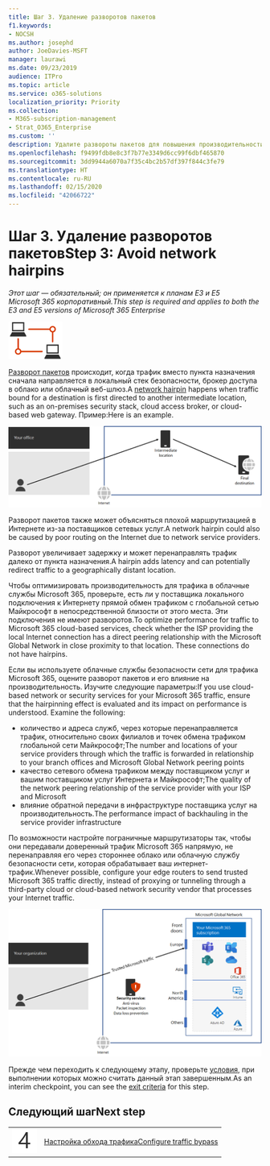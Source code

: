 ```yaml
---
title: Шаг 3. Удаление разворотов пакетов
f1.keywords:
- NOCSH
ms.author: josephd
author: JoeDavies-MSFT
manager: laurawi
ms.date: 09/23/2019
audience: ITPro
ms.topic: article
ms.service: o365-solutions
localization_priority: Priority
ms.collection:
- M365-subscription-management
- Strat_O365_Enterprise
ms.custom: ''
description: Удалите развороты пакетов для повышения производительности.
ms.openlocfilehash: f9499fdb8e8c3f7b77e3349d6cc99f6dbf465870
ms.sourcegitcommit: 3dd9944a6070a7f35c4bc2b57df397f844c3fe79
ms.translationtype: HT
ms.contentlocale: ru-RU
ms.lasthandoff: 02/15/2020
ms.locfileid: "42066722"
---
```

# <a name="step-3-avoid-network-hairpins"></a><span data-ttu-id="60b44-103">Шаг 3. Удаление разворотов пакетов</span><span class="sxs-lookup"><span data-stu-id="60b44-103">Step 3: Avoid network hairpins</span></span>

<span data-ttu-id="60b44-104">*Этот шаг — обязательный; он применяется к планам E3 и E5 Microsoft 365 корпоративный.*</span><span class="sxs-lookup"><span data-stu-id="60b44-104">*This step is required and applies to both the E3 and E5 versions of Microsoft 365 Enterprise*</span></span>

![Этап 1. Сеть](../media/deploy-foundation-infrastructure/networking_icon-small.png)

<span data-ttu-id="60b44-106">[Разворот пакетов](https://docs.microsoft.com/office365/enterprise/office-365-network-connectivity-principles#BKMK_P3) происходит, когда трафик вместо пункта назначения сначала направляется в локальный стек безопасности, брокер доступа в облако или облачный веб-шлюз.</span><span class="sxs-lookup"><span data-stu-id="60b44-106">A [network hairpin](https://docs.microsoft.com/office365/enterprise/office-365-network-connectivity-principles#BKMK_P3) happens when traffic bound for a destination is first directed to another intermediate location, such as an on-premises security stack, cloud access broker, or cloud-based web gateway.</span></span> <span data-ttu-id="60b44-107">Пример:</span><span class="sxs-lookup"><span data-stu-id="60b44-107">Here is an example.</span></span>

![Пример разворота пакетов](../media/networking-avoid-network-hairpins/network-hairpin-example.png)

<span data-ttu-id="60b44-109">Разворот пакетов также может объясняться плохой маршрутизацией в Интернете из-за поставщиков сетевых услуг.</span><span class="sxs-lookup"><span data-stu-id="60b44-109">A network hairpin could also be caused by poor routing on the Internet due to network service providers.</span></span> 

<span data-ttu-id="60b44-110">Разворот увеличивает задержку и может перенаправлять трафик далеко от пункта назначения.</span><span class="sxs-lookup"><span data-stu-id="60b44-110">A hairpin adds latency and can potentially redirect traffic to a geographically distant location.</span></span>

<span data-ttu-id="60b44-p102">Чтобы оптимизировать производительность для трафика в облачные службы Microsoft 365, проверьте, есть ли у поставщика локального подключения к Интернету прямой обмен трафиком с глобальной сетью Майкрософт в непосредственной близости от этого места. Эти подключения не имеют разворотов.</span><span class="sxs-lookup"><span data-stu-id="60b44-p102">To optimize performance for traffic to Microsoft 365 cloud-based services, check whether the ISP providing the local Internet connection has a direct peering relationship with the Microsoft Global Network in close proximity to that location. These connections do not have hairpins.</span></span>

<span data-ttu-id="60b44-p103">Если вы используете облачные службы безопасности сети для трафика Microsoft 365, оцените разворот пакетов и его влияние на производительность. Изучите следующие параметры:</span><span class="sxs-lookup"><span data-stu-id="60b44-p103">If you use cloud-based network or security services for your Microsoft 365 traffic, ensure that the hairpinning effect is evaluated and its impact on performance is understood. Examine the following:</span></span>

- <span data-ttu-id="60b44-115">количество и адреса служб, через которые перенаправляется трафик, относительно своих филиалов и точек обмена трафиком глобальной сети Майкрософт;</span><span class="sxs-lookup"><span data-stu-id="60b44-115">The number and locations of your service providers through which the traffic is forwarded in relationship to your branch offices and Microsoft Global Network peering points</span></span> 
- <span data-ttu-id="60b44-116">качество сетевого обмена трафиком между поставщиком услуг и вашим поставщиком услуг Интернета и Майкрософт;</span><span class="sxs-lookup"><span data-stu-id="60b44-116">The quality of the network peering relationship of the service provider with your ISP and Microsoft</span></span> 
- <span data-ttu-id="60b44-117">влияние обратной передачи в инфраструктуре поставщика услуг на производительность.</span><span class="sxs-lookup"><span data-stu-id="60b44-117">The performance impact of backhauling in the service provider infrastructure</span></span>

<span data-ttu-id="60b44-118">По возможности настройте пограничные маршрутизаторы так, чтобы они передавали доверенный трафик Microsoft 365 напрямую, не перенаправляя его через стороннее облако или облачную службу безопасности сети, которая обрабатывает ваш интернет-трафик.</span><span class="sxs-lookup"><span data-stu-id="60b44-118">Whenever possible, configure your edge routers to send trusted Microsoft 365 traffic directly, instead of proxying or tunneling through a third-party cloud or cloud-based network security vendor that processes your Internet traffic.</span></span> 

![Пример обхода разворота пакетов](../media/networking-avoid-network-hairpins/bypassing-network-hairpin.png)

<span data-ttu-id="60b44-120">Прежде чем переходить к следующему этапу, проверьте [условия](networking-exit-criteria.md#crit-networking-step3), при выполнении которых можно считать данный этап завершенным.</span><span class="sxs-lookup"><span data-stu-id="60b44-120">As an interim checkpoint, you can see the [exit criteria](networking-exit-criteria.md#crit-networking-step3) for this step.</span></span>

## <a name="next-step"></a><span data-ttu-id="60b44-121">Следующий шаг</span><span class="sxs-lookup"><span data-stu-id="60b44-121">Next step</span></span>

|||
|:-------|:-----|
|![Шаг 4](../media/stepnumbers/Step4.png)|[<span data-ttu-id="60b44-123">Настройка обхода трафика</span><span class="sxs-lookup"><span data-stu-id="60b44-123">Configure traffic bypass</span></span>](networking-configure-proxies-firewalls.md)|
